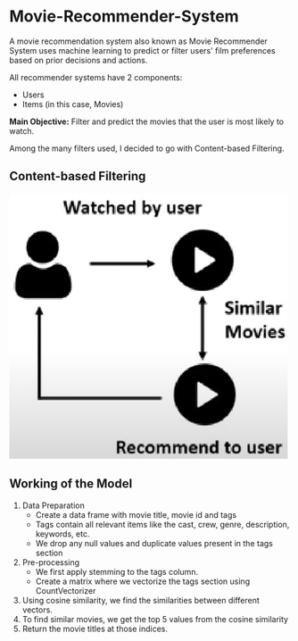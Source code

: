 # Movie-Recommender-System

A movie recommendation system also known as Movie Recommender System uses machine learning to predict or filter users' film preferences based on prior decisions and actions.

All recommender systems have 2 components:
<ul>
	<li> Users
	<li> Items (in this case, Movies)
</ul>

<b>Main Objective:</b> Filter and predict the movies that the user is most likely to watch.

Among the many filters used, I decided to go with Content-based Filtering.

## Content-based Filtering
![image](img/content_filter.png)

## Working of the Model
<ol>
    <li> Data Preparation
        <ul>
            <li> Create a data frame with movie title, movie id and tags
            <li> Tags contain all relevant items like the cast, crew, genre, description, keywords, etc.
            <li> We drop any null values and duplicate values present in the tags section
        </ul>
    </li>
    <li> Pre-processing
        <ul>
            <li> We first apply stemming to the tags column.
            <li> Create a matrix where we vectorize the tags section using CountVectorizer
        </ul>
    </li>
	<li> Using cosine similarity, we find the similarities between different vectors.
	<li> To find similar movies, we get the top 5 values from the cosine similarity
    <li> Return the movie titles at those indices.
